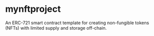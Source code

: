 # mynftproject
An ERC-721 smart contract template for creating non-fungible tokens (NFTs) with limited supply and storage off-chain.
